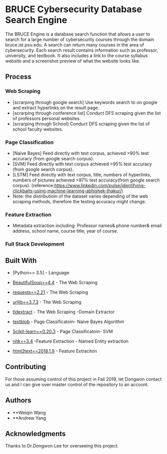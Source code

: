 # BRUCE Cybersecurity Database Search Engine

The BRUCE Engine is a database search function that allows a user to search for a large number of cybersecurity courses through the domain bruce.ist.psu.edu. A search can return many courses in the area of cybersecurity. Each search result contains information such as professor, university, and textbook. It also includes a link to the course syllabus website and a screenshot preview of what the website looks like.

## Process



### Web Scraping
* [scrarping through google search] Use keywords search to on google and extract hyperlinks on the result page.
* [scrarping through conference list] Conduct DFS scraping given the list of professors personal websites.
* [scrarping through School] Conduct DFS scraping given the list of school faculty websites.

### Page Classification 
* [Naive Bayes] Feed directly with text corpus, achieved >90% test accuracy (from google search corpus).
* [SVM] Feed directly with text corpus achieved >95% test accuracy (from google search corpus).
* [LSTM] Feed directly with text corpus, title, numbers of hyperlinks, numbers of pictures achieved >97% test  accuracy(from google search corpus). (reference:https://www.linkedin.com/pulse/identifying-clickbaits-using-machine-learning-abhishek-thakur/) 
* Note: the distributioin of the dataset varies depending of the web scraping methods, therefore the testing accuracy might change. 

### Feature Extraction 
* Metadata extraction including: Professor names& phone number& email address, school name, course title, year of course.

### Full Stack Development





## Built With

* [Python== 3.5]  - Language

* [BeautifulSoup==4.4](https://www.crummy.com/software/BeautifulSoup/bs4/doc/) - The Web Scraping 
* [requests==2.21](https://docs.python.org/3/library/urllib.html) - The Web Scraping 
* [urllib==3.7.3](https://docs.python.org/3/library/urllib.html) - The Web Scraping 
* [tldextract](https://github.com/john-kurkowski/tldextract) - The Web Scraping  -Domain Extractor 

* [textblob](https://textblob.readthedocs.io/en/dev/) - Page Classificatoin- Naive Bayes Algorithm 
* [Scikit-learn==0.20.3](https://scikit-learn.org/stable/modules/svm.html) - Page Classificatoin- SVM 

* [nltk==3.4](https://www.nltk.org/) -Feature Extraction - Named Entity extraction 
* [html2text==2018.1.9](https://pypi.org/project/html2text/) - Feature Extraciton 
## Contributing

For those assuming control of this project in Fall 2019, let Dongwon contact us and I can give over master control of the repository to an account.


## Authors
* **Weiqin Wang
* **Andrew Yang


## Acknowledgments

Thanks to Dr.Dongwon Lee for overseeing this project.

